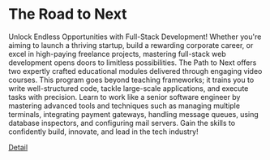 # The Road to Next

Unlock Endless Opportunities with Full-Stack Development! Whether you're aiming to launch a thriving startup, build a rewarding corporate career, or excel in high-paying freelance projects, mastering full-stack web development opens doors to limitless possibilities. The Path to Next offers two expertly crafted educational modules delivered through engaging video courses. This program goes beyond teaching frameworks; it trains you to write well-structured code, tackle large-scale applications, and execute tasks with precision. Learn to work like a senior software engineer by mastering advanced tools and techniques such as managing multiple terminals, integrating payment gateways, handling message queues, using database inspectors, and configuring mail servers. Gain the skills to confidently build, innovate, and lead in the tech industry! 

[Detail](https://eduitfree.com/course/the-road-to-next)